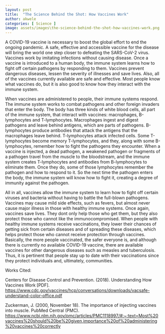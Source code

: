 ```yaml
---
layout: post
title:  "The Science Behind the Shot: How Vaccines Work"
author: akwele
categories: [ Science ]
image: assets/images\the-science-behind-the-shot-how-vaccines-work.png
---
```


A COVID-19 vaccine is necessary to boost the global effort to end the ongoing pandemic. A safe, effective and accessible vaccine for the disease will bring the world one step closer to defeating the SARS-CoV-2 virus. Vaccines work by imitating infections without causing disease. Once a vaccine is introduced to a human body, the immune system learns how to fight off certain pathogens by responding to them. Vaccines prevent dangerous diseases, lessen the severity of illnesses and save lives. Also, all of the vaccines currently available are safe and effective. Most people know what vaccines do, but it is also good to know how they interact with the immune system.

When vaccines are administered to people, their immune systems respond. The immune system works to combat pathogens and other foreign invaders that enter the body. The body has three kinds of white blood cells, all part of the immune system, that interact with vaccines: macrophages, B-lymphocytes and T-lymphocytes. Macrophages ingest and digest pathogens and leave behind antigens, which are parts of pathogens. B-lymphocytes produce antibodies that attack the antigens that the macrophages leave behind. T-lymphocytes attack infected cells. Some T-lymphocytes become memory T-lymphocytes, and they, along with some B-lymphocytes, remember how to fight the pathogens they encounter. When a vaccine is injected, a dead pathogen, a weakened pathogen or fragments of a pathogen travel from the muscle to the bloodstream, and the immune system creates T-lymphocytes and antibodies from B-lymphocytes to eliminate them. Once they do, some of those lymphocytes remember the pathogen and how to respond to it. So the next time the pathogen enters the body, the immune system will know how to fight it, creating a degree of immunity against the pathogen. 

All in all, vaccines allow the immune system to learn how to fight off certain viruses and bacteria without having to battle the full-blown pathogens. Vaccines may cause mild side effects, such as fevers, but almost never cause major illness in those with healthy immune systems. Once again, vaccines save lives. They dont only help those who get them, but they also protect those who cannot like the immunocompromised. When people with healthy immune systems receive vaccinations, they lower their chances of getting sick from certain diseases and of spreading these diseases, which helps protect those who cannot receive protection through vaccines. Basically, the more people vaccinated, the safer everyone is, and although there is currently no available COVID-19 vaccine, there are available vaccines for other dangerous diseases such as measles and tuberculosis. Thus, it is pertinent that people stay up to date with their vaccinations since they protect individuals and, ultimately, communities.

Works Cited:

Centers for Disease Control and Prevention. (2018). Understanding How Vaccines Work [PDF]. https://www.cdc.gov/vaccines/hcp/conversations/downloads/vacsafe-understand-color-office.pdf

Zuckerman, J. (2000, November 18). The importance of injecting vaccines into muscle. PubMed Central (PMC). https://www.ncbi.nlm.nih.gov/pmc/articles/PMC1118997/#:~:text=Most%20vaccines%20should%20be%20given,importance%20of%20administering%20vaccines%20correctly


